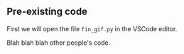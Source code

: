 ## Pre-existing code

First we will open the file `fin_gif.py` in the VSCode editor.

Blah blah blah other people's code.